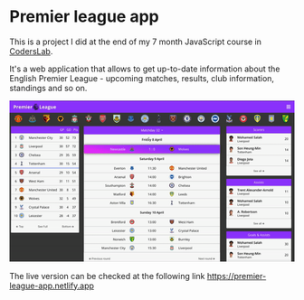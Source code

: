 # Premier league app

This is a project I did at the end of my 7 month JavaScript course in [CodersLab](https://github.com/CodersLab).

It's a web application that allows to get up-to-date information about the English Premier League - upcoming matches, results, club information, standings and so on.

![app preview](./public/app_preview.gif)

The live version can be checked at the following link https://premier-league-app.netlify.app
